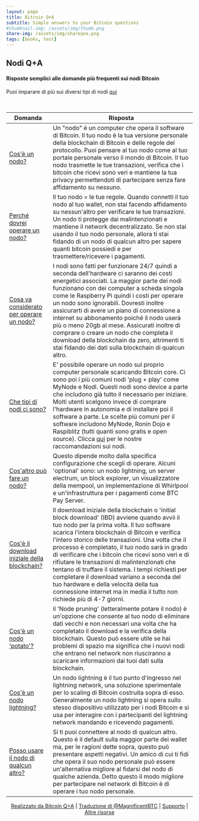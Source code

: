 ```yaml
---
layout: page
title: Bitcoin Q+A
subtitle: Simple answers to your Bitcoin questions
#thumbnail-img: /assets/img/thumb.png
share-img: /assets/img/shareqna.png
tags: [books, test]
---
```


## Nodi Q+A

#### Risposte semplici alle domande più frequenti sui nodi Bitcoin

Puoi imparare di più sui diversi tipi di nodi [qui](https://bitcoiner.guide/node)

<br/>


| Domanda                                                   | Risposta                                                                             |
|------------------------------------------------------------|------------------------------------------------------------------------------------|  
| [Cos'è un nodo?]() | Un "nodo" è un computer che opera il software di Bitcoin. Il tuo nodo è la tua versione personale della blockchain di Bitcoin e delle regole del protocollo. Puoi pensare al tuo nodo come al tuo portale personale verso il mondo di Bitcoin. Il tuo nodo trasmette le tue transazioni, verifica che i bitcoin che ricevi sono veri e mantiene la tua privacy permettendoti di partecipare senza fare affidamento su nessuno. |
| [Perché dovrei operare un nodo?]() | Il tuo nodo = le tue regole. Quando connetti il tuo nodo al tuo wallet, non stai facendo affidamento su nessun'altro per verificare le tue transazioni. Un nodo ti protegge dai malintenzionati e mantiene il network decentralizzato. Se non stai usando il tuo nodo personale, allora ti stai fidando di un nodo di qualcun altro per sapere quanti bitcoin possiedi e per trasmettere/ricevere i pagamenti. |
| [Cosa va considerato per operare un nodo?]() | I nodi sono fatti per funzionare 24/7 quindi a seconda dell'hardware ci saranno dei costi energetici associati. La maggior parte dei nodi funzionano con dei computer a scheda singola come le Raspberry Pi quindi i costi per operare un nodo sono ignorabili. Dovresti inoltre assicurarti di avere un piano di connessione a internet su abbonamento poiché il nodo userà più o meno 20gb al mese. Assicurati inoltre di comprare o creare un nodo che completa il download della blockchain da zero, altrimenti ti stai fidando dei dati sulla blockchain di qualcun altro. |
| [Che tipi di nodi ci sono?]() | E' possibile operare un nodo sul proprio computer personale scaricando Bitcoin core. Ci sono poi i più comuni nodi 'plug + play' come MyNode e Nodl. Questi nodi sono device a parte che includono già tutto il necessario per iniziare. Molti utenti scelgono invece di comprare l'hardware in autonomia e di installare poi il software a parte. Le scelte più comuni per il software includono MyNode, Ronin Dojo e Raspiblitz (tutti quanti sono gratis e open source). Clicca [qui](/qna/it/recommendations) per le nostre raccomandazioni sui nodi. |
| [Cos'altro può fare un nodo?]() | Questo dipende molto dalla specifica configurazione che scegli di operare. Alcuni 'optional' sono: un nodo lightning, un server electrum, un block explorer, un visualizzatore della mempool, un implementazione di Whirlpool e un'infrastruttura per i pagamenti come BTC Pay Server. |
| [Cos'è il download iniziale della blockchain?]() | Il download iniziale della blockchain o 'initial block download' (IBD) avviene quando avvii il tuo nodo per la prima volta. Il tuo software scarica l'intera blockchain di Bitcoin e verifica l'intero storico delle transazioni. Una volta che il processo è completato, il tuo nodo sarà in grado di verificare che i bitcoin che ricevi sono veri e di rifiutare le transazioni di malintenzionati che tentano di truffare il sistema. I tempi richiesti per completare il download variano a seconda del tuo hardware e della velocità della tua connessione internet ma in media il tutto non richiede più di 4-7 giorni. |
| [Cos'è un nodo 'potato'?]() |  il 'Node pruning' (letteralmente potare il nodo) è un'opzione che consente al tuo nodo di eliminare dati vecchi e non necessari una volta che ha completato il download e la verifica della blockchain. Questo può essere utile se hai problemi di spazio ma significa che i nuovi nodi che entrano nel network non riusciranno a scaricare informazioni dai tuoi dati sulla blockchain. |
| [Cos'è un nodo lightning?]() |  Un nodo lightning è il tuo punto d'ingresso nel lightning network, una soluzione sperimentale per lo scaling di Bitcoin costruita sopra di esso. Generalmente un nodo lightning si opera sullo stesso dispositivo utilizzato per i nodi Bitcoin e si usa per interagire con i partecipanti del lightning network mandando e ricevendo pagamenti. |
| [Posso usare il nodo di qualcun altro?]() | Si ti puoi connettere al nodo di qualcun altro. Questo è il default sulla maggior parte dei wallet ma, per le ragioni dette sopra, questo può presentare aspetti negativi. Un amico di cui ti fidi che opera il suo nodo personale può essere un'alternativa migliore al fidarsi del nodo di qualche azienda. Detto questo il modo migliore per partecipare nel network di Bitcoin è di operare i tuo nodo personale. |
    
<p align="center">
  <a href="https://twitter.com/BitcoinQ_A">Realizzato da Bitcoin Q+A</a> |
  <a href="https://twitter.com/MagnificentBTC">Traduzione di @MagnificentBTC</a> |
  <a href="http://stacking.tips">Supporto</a> |
  <a href="https://bitcoiner.guide">Altre risorse</a>
  <br><br>
</p>
